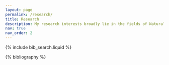 ```yaml
---
layout: page
permalink: /research/
title: Research
description: My research interests broadly lie in the fields of Natural Language Processing (NLP) and Human Computer Interaction (HCI)
nav: true
nav_order: 2
---
```


<!-- _pages/publications.md -->

<!-- Bibsearch Feature -->

{% include bib_search.liquid %}

<div class="publications">

{% bibliography %}

</div>
